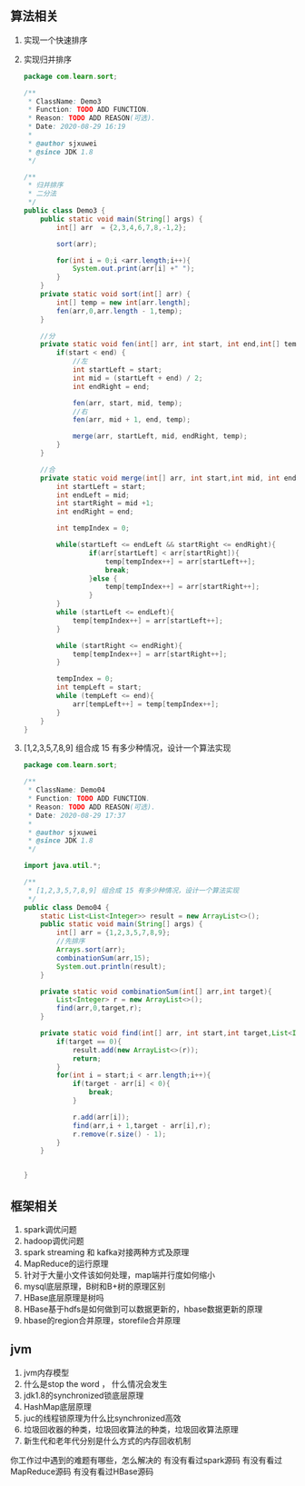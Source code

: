 ## 算法相关

1. 实现一个快速排序

2. 实现归并排序

   ```java
   package com.learn.sort;
   
   /**
    * ClassName: Demo3
    * Function: TODO ADD FUNCTION.
    * Reason: TODO ADD REASON(可选).
    * Date: 2020-08-29 16:19
    *
    * @author sjxuwei
    * @since JDK 1.8
    */
   
   /**
    * 归并排序
    * 二分法
    */
   public class Demo3 {
       public static void main(String[] args) {
           int[] arr  = {2,3,4,6,7,8,-1,2};
   
           sort(arr);
   
           for(int i = 0;i <arr.length;i++){
               System.out.print(arr[i] +" ");
           }
       }
       private static void sort(int[] arr) {
           int[] temp = new int[arr.length];
           fen(arr,0,arr.length - 1,temp);
       }
   
       //分
       private static void fen(int[] arr, int start, int end,int[] temp) {
           if(start < end) {
               //左
               int startLeft = start;
               int mid = (startLeft + end) / 2;
               int endRight = end;
   
               fen(arr, start, mid, temp);
               //右
               fen(arr, mid + 1, end, temp);
   
               merge(arr, startLeft, mid, endRight, temp);
           }
       }
   
       //合
       private static void merge(int[] arr, int start,int mid, int end,int[] temp) {
           int startLeft = start;
           int endLeft = mid;
           int startRight = mid +1;
           int endRight = end;
   
           int tempIndex = 0;
   
           while(startLeft <= endLeft && startRight <= endRight){
                   if(arr[startLeft] < arr[startRight]){
                       temp[tempIndex++] = arr[startLeft++];
                       break;
                   }else {
                       temp[tempIndex++] = arr[startRight++];
                   }
           }
           while (startLeft <= endLeft){
               temp[tempIndex++] = arr[startLeft++];
           }
   
           while (startRight <= endRight){
               temp[tempIndex++] = arr[startRight++];
           }
   
           tempIndex = 0;
           int tempLeft = start;
           while (tempLeft <= end){
               arr[tempLeft++] = temp[tempIndex++];
           }
       }
   }
   ```

   

3. [1,2,3,5,7,8,9] 组合成 15 有多少种情况，设计一个算法实现 

   ```java
   package com.learn.sort;
   
   /**
    * ClassName: Demo04
    * Function: TODO ADD FUNCTION.
    * Reason: TODO ADD REASON(可选).
    * Date: 2020-08-29 17:37
    *
    * @author sjxuwei
    * @since JDK 1.8
    */
   
   import java.util.*;
   
   /**
    * [1,2,3,5,7,8,9] 组合成 15 有多少种情况，设计一个算法实现
    */
   public class Demo04 {
       static List<List<Integer>> result = new ArrayList<>();
       public static void main(String[] args) {
           int[] arr = {1,2,3,5,7,8,9};
           //先排序
           Arrays.sort(arr);
           combinationSum(arr,15);
           System.out.println(result);
       }
   
       private static void combinationSum(int[] arr,int target){
           List<Integer> r = new ArrayList<>();
           find(arr,0,target,r);
       }
   
       private static void find(int[] arr, int start,int target,List<Integer> r) {
           if(target == 0){
               result.add(new ArrayList<>(r));
               return;
           }
           for(int i = start;i < arr.length;i++){
               if(target - arr[i] < 0){
                   break;
               }
   
               r.add(arr[i]);
               find(arr,i + 1,target - arr[i],r);
               r.remove(r.size() - 1);
           }
       }
   
   
   }
   ```

   


## 框架相关

1. spark调优问题
2. hadoop调优问题
3. spark streaming 和 kafka对接两种方式及原理
4. MapReduce的运行原理
5. 针对于大量小文件该如何处理，map端并行度如何缩小
6. mysql底层原理，B树和B+树的原理区别
7. HBase底层原理是树吗
8. HBase基于hdfs是如何做到可以数据更新的，hbase数据更新的原理
9. hbase的region合并原理，storefile合并原理

## jvm

1. jvm内存模型
2. 什么是stop the word ， 什么情况会发生
3. jdk1.8的synchronized锁底层原理
4. HashMap底层原理
5. juc的线程锁原理为什么比synchronized高效
6. 垃圾回收器的种类，垃圾回收算法的种类，垃圾回收算法原理
7. 新生代和老年代分别是什么方式的内存回收机制

你工作过中遇到的难题有哪些，怎么解决的
有没有看过spark源码
有没有看过MapReduce源码
有没有看过HBase源码

